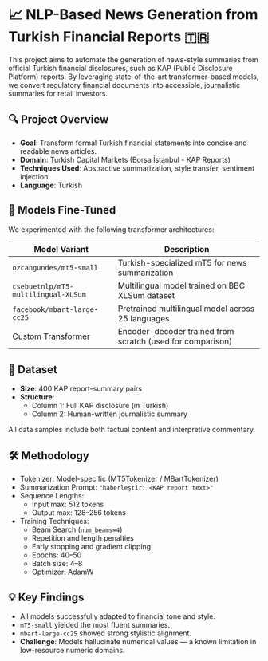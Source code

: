 # 📈 NLP-Based News Generation from Turkish Financial Reports 🇹🇷

This project aims to automate the generation of news-style summaries from official Turkish financial disclosures, such as KAP (Public Disclosure Platform) reports. By leveraging state-of-the-art transformer-based models, we convert regulatory financial documents into accessible, journalistic summaries for retail investors.

## 🔍 Project Overview

- **Goal**: Transform formal Turkish financial statements into concise and readable news articles.
- **Domain**: Turkish Capital Markets (Borsa İstanbul - KAP Reports)
- **Techniques Used**: Abstractive summarization, style transfer, sentiment injection
- **Language**: Turkish

## 🧠 Models Fine-Tuned

We experimented with the following transformer architectures:

| Model Variant               | Description                                                                 |
|----------------------------|-----------------------------------------------------------------------------|
| `ozcangundes/mt5-small`     | Turkish-specialized mT5 for news summarization                             |
| `csebuetnlp/mT5-multilingual-XLSum` | Multilingual model trained on BBC XLSum dataset                          |
| `facebook/mbart-large-cc25` | Pretrained multilingual model across 25 languages                         |
| Custom Transformer          | Encoder-decoder trained from scratch (used for comparison)                |

## 🧾 Dataset

- **Size**: 400 KAP report-summary pairs
- **Structure**:
  - Column 1: Full KAP disclosure (in Turkish)
  - Column 2: Human-written journalistic summary

All data samples include both factual content and interpretive commentary.

## 🛠️ Methodology

- Tokenizer: Model-specific (MT5Tokenizer / MBartTokenizer)
- Summarization Prompt: `"haberleştir: <KAP report text>"`
- Sequence Lengths: 
  - Input max: 512 tokens  
  - Output max: 128–256 tokens
- Training Techniques:
  - Beam Search (`num_beams=4`)
  - Repetition and length penalties
  - Early stopping and gradient clipping
  - Epochs: 40–50
  - Batch size: 4–8
  - Optimizer: AdamW

## 💡 Key Findings

- All models successfully adapted to financial tone and style.
- `mT5-small` yielded the most fluent summaries.
- `mbart-large-cc25` showed strong stylistic alignment.
- **Challenge**: Models hallucinate numerical values — a known limitation in low-resource numeric domains.

